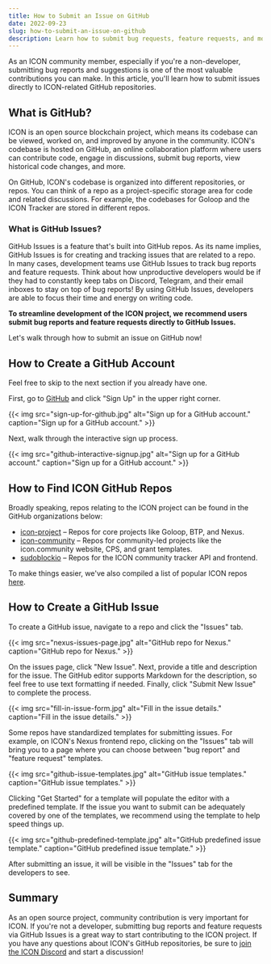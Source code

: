 ```yaml
---
title: How to Submit an Issue on GitHub
date: 2022-09-23
slug: how-to-submit-an-issue-on-github
description: Learn how to submit bug requests, feature requests, and more to ICON GitHub repos.
---
```


As an ICON community member, especially if you're a non-developer, submitting bug reports and suggestions is one of the most valuable contributions you can make. In this article, you'll learn how to submit issues directly to ICON-related GitHub repositories.

## What is GitHub?

ICON is an open source blockchain project, which means its codebase can be viewed, worked on, and improved by anyone in the community. ICON's codebase is hosted on GitHub, an online collaboration platform where users can contribute code, engage in discussions, submit bug reports, view historical code changes, and more.

On GitHub, ICON's codebase is organized into different repositories, or repos. You can think of a repo as a project-specific storage area for code and related discussions. For example, the codebases for Goloop and the ICON Tracker are stored in different repos.

### What is GitHub Issues?

GitHub Issues is a feature that's built into GitHub repos. As its name implies, GitHub Issues is for creating and tracking issues that are related to a repo. In many cases, development teams use GitHub Issues to track bug reports and feature requests. Think about how unproductive developers would be if they had to constantly keep tabs on Discord, Telegram, and their email inboxes to stay on top of bug reports! By using GitHub Issues, developers are able to focus their time and energy on writing code.

**To streamline development of the ICON project, we recommend users submit bug reports and feature requests directly to GitHub Issues.**

Let's walk through how to submit an issue on GitHub now!

## How to Create a GitHub Account

Feel free to skip to the next section if you already have one.

First, go to [GitHub](https://github.com) and click "Sign Up" in the upper right corner.

{{< img src="sign-up-for-github.jpg" alt="Sign up for a GitHub account." caption="Sign up for a GitHub account." >}}

Next, walk through the interactive sign up process.

{{< img src="github-interactive-signup.jpg" alt="Sign up for a GitHub account." caption="Sign up for a GitHub account." >}}

## How to Find ICON GitHub Repos

Broadly speaking, repos relating to the ICON project can be found in the GitHub organizations below:

* [icon-project](https://github.com/icon-project) – Repos for core projects like Goloop, BTP, and Nexus.
* [icon-community](https://github.com/icon-community) – Repos for community-led projects like the icon.community website, CPS, and grant templates.
* [sudoblockio](https://github.com/sudoblockio) – Repos for the ICON community tracker API and frontend.

To make things easier, we've also compiled a list of popular ICON repos [here](/repos/).

## How to Create a GitHub Issue

To create a GitHub issue, navigate to a repo and click the "Issues" tab.

{{< img src="nexus-issues-page.jpg" alt="GitHub repo for Nexus." caption="GitHub repo for Nexus." >}}

On the issues page, click "New Issue". Next, provide a title and description for the issue. The GitHub editor supports Markdown for the description, so feel free to use text formatting if needed. Finally, click "Submit New Issue" to complete the process.

{{< img src="fill-in-issue-form.jpg" alt="Fill in the issue details." caption="Fill in the issue details." >}}

Some repos have standardized templates for submitting issues. For example, on ICON's Nexus frontend repo, clicking on the "Issues" tab will bring you to a page where you can choose between "bug report" and "feature request" templates.

{{< img src="github-issue-templates.jpg" alt="GitHub issue templates." caption="GitHub issue templates." >}}

Clicking "Get Started" for a template will populate the editor with a predefined template. If the issue you want to submit can be adequately covered by one of the templates, we recommend using the template to help speed things up.

{{< img src="github-predefined-template.jpg" alt="GitHub predefined issue template." caption="GitHub predefined issue template." >}}

After submitting an issue, it will be visible in the "Issues" tab for the developers to see.

## Summary

As an open source project, community contribution is very important for ICON. If you're not a developer, submitting bug reports and feature requests via GitHub Issues is a great way to start contributing to the ICON project. If you have any questions about ICON's GitHub repositories, be sure to [join the ICON Discord](https://discord.com/invite/7a75Hf3cFm) and start a discussion!